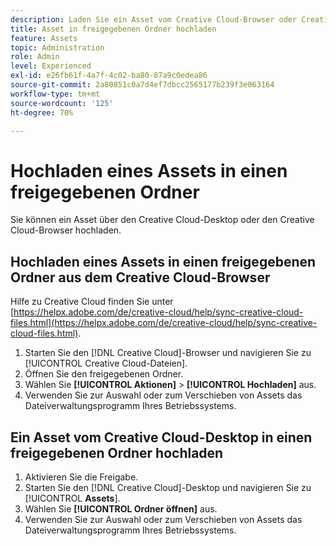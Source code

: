 ```yaml
---
description: Laden Sie ein Asset vom Creative Cloud-Browser oder Creative Cloud-Desktop in einen freigegebenen Ordner hoch.
title: Asset in freigegebenen Ordner hochladen
feature: Assets
topic: Administration
role: Admin
level: Experienced
exl-id: e26fb61f-4a7f-4c02-ba80-87a9c0edea86
source-git-commit: 2a80851c0a7d4ef7dbcc2565177b239f3e063164
workflow-type: tm+mt
source-wordcount: '125'
ht-degree: 70%

---
```


# Hochladen eines Assets in einen freigegebenen Ordner

Sie können ein Asset über den Creative Cloud-Desktop oder den Creative Cloud-Browser hochladen.

## Hochladen eines Assets in einen freigegebenen Ordner aus dem Creative Cloud-Browser

Hilfe zu Creative Cloud finden Sie unter [https://helpx.adobe.com/de/creative-cloud/help/sync-creative-cloud-files.html](https://helpx.adobe.com/de/creative-cloud/help/sync-creative-cloud-files.html).

1. Starten Sie den [!DNL Creative Cloud]-Browser und navigieren Sie zu [!UICONTROL Creative Cloud-Dateien].
1. Öffnen Sie den freigegebenen Ordner.
1. Wählen Sie **[!UICONTROL Aktionen]** > **[!UICONTROL Hochladen]** aus.
1. Verwenden Sie zur Auswahl oder zum Verschieben von Assets das Dateiverwaltungsprogramm Ihres Betriebssystems.

## Ein Asset vom Creative Cloud-Desktop in einen freigegebenen Ordner hochladen

1. Aktivieren Sie die Freigabe.
1. Starten Sie den [!DNL Creative Cloud]-Desktop und navigieren Sie zu [!UICONTROL **Assets**].
1. Wählen Sie **[!UICONTROL Ordner öffnen]** aus.
1. Verwenden Sie zur Auswahl oder zum Verschieben von Assets das Dateiverwaltungsprogramm Ihres Betriebssystems.
